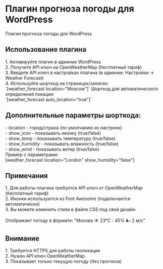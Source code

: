 # Плагин прогноза погоды для WordPress
Плагин прогноза погоды для WordPress

<h2>Использование плагина</h2>
1. Активируйте плагин в админке WordPress<br>
2. Получите API ключ на OpenWeatherMap (бесплатный тариф)<br>
3. Введите API ключ в настройках плагина (в админке: Настройки → Weather Forecast)<br>
4. Используйте шорткод на страницах/записях:<br>
`[weather_forecast location="Moscow"]`
Шорткод для автоматического определения локации:<br>
`[weather_forecast auto_location="true"]`

<h2>Дополнительные параметры шорткода:</h2>
- location - город/страна (по умолчанию из настроек)<br>
- show_icon - показывать иконку (true/false)<br>
- show_temp - показывать температуру (true/false)<br>
- show_humidity - показывать влажность (true/false)<br>
- show_wind - показывать ветер (true/false)<br>
Пример с параметрами:<br>
[weather_forecast location="London" show_humidity="false"]

<h2>Примечания</h2>
1. Для работы плагина требуется API ключ от OpenWeatherMap (бесплатный тариф)<br>
2. Иконки используются из Font Awesome (подключается автоматически)<br>
3. Вы можете изменить стили в файле CSS под свой дизайн<br>
<br>
Отображает погоду в формате: "Москва ☀️ 23°C 💧 45% 🌬️ 2 м/с"<br>

<h2>Внимание</h2>
1. Требуется HTTPS для работы геолокации<br>
2. Нужен API ключ OpenWeatherMap<br>
3. Показывает только текущую погоду (без прогноза)<br>
